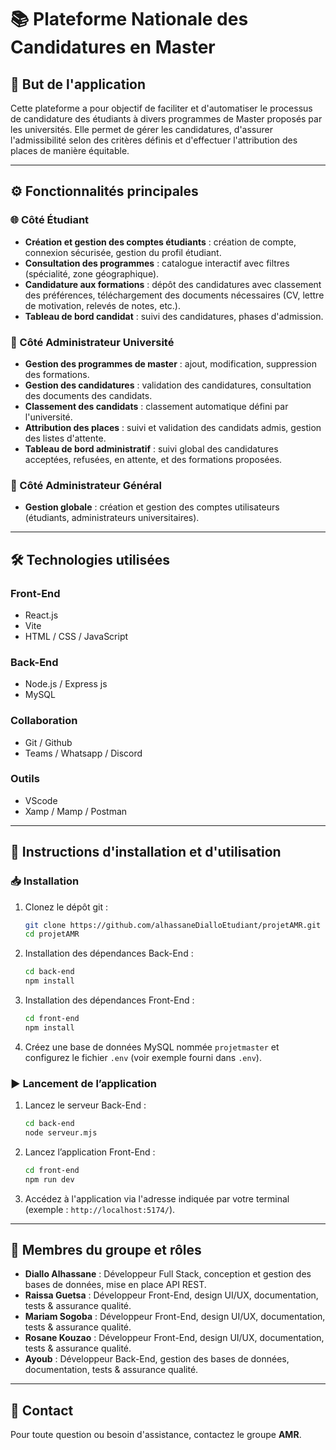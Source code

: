 # 📚 Plateforme Nationale des Candidatures en Master

## 🎯 But de l'application

Cette plateforme a pour objectif de faciliter et d'automatiser le processus de candidature des étudiants à divers programmes de Master proposés par les universités. Elle permet de gérer les candidatures, d'assurer l'admissibilité selon des critères définis et d'effectuer l'attribution des places de manière équitable.

---

## ⚙️ Fonctionnalités principales

### 🌐 Côté Étudiant
- **Création et gestion des comptes étudiants** : création de compte, connexion sécurisée, gestion du profil étudiant.
- **Consultation des programmes** : catalogue interactif avec filtres (spécialité, zone géographique).
- **Candidature aux formations** : dépôt des candidatures avec classement des préférences, téléchargement des documents nécessaires (CV, lettre de motivation, relevés de notes, etc.).
- **Tableau de bord candidat** : suivi des candidatures, phases d'admission.

### 🏩 Côté Administrateur Université
- **Gestion des programmes de master** : ajout, modification, suppression des formations.
- **Gestion des candidatures** : validation des candidatures, consultation des documents des candidats.
- **Classement des candidats** : classement automatique défini par l'université.
- **Attribution des places** : suivi et validation des candidats admis, gestion des listes d'attente.
- **Tableau de bord administratif** : suivi global des candidatures acceptées, refusées, en attente, et des formations proposées.

### 🔑 Côté Administrateur Général
- **Gestion globale** : création et gestion des comptes utilisateurs (étudiants, administrateurs universitaires).

---

## 🛠 Technologies utilisées

### Front-End
- React.js
- Vite
- HTML / CSS / JavaScript

### Back-End
- Node.js / Express js
- MySQL 
  
### Collaboration
- Git / Github
- Teams / Whatsapp / Discord

### Outils
- VScode
- Xamp / Mamp / Postman
---

## 🚀 Instructions d'installation et d'utilisation

### 📥 Installation

1. Clonez le dépôt git :
   ```sh
   git clone https://github.com/alhassaneDialloEtudiant/projetAMR.git
   cd projetAMR
   ```
2. Installation des dépendances Back-End :
   ```sh
   cd back-end
   npm install
   ```
3. Installation des dépendances Front-End :
   ```sh
   cd front-end
   npm install
   ```
4. Créez une base de données MySQL nommée `projetmaster` et configurez le fichier `.env` (voir exemple fourni dans `.env`).

### ▶️ Lancement de l’application

1. Lancez le serveur Back-End :
   ```sh
   cd back-end
   node serveur.mjs
   ```
2. Lancez l’application Front-End :
   ```sh
   cd front-end
   npm run dev
   ```
3. Accédez à l'application via l'adresse indiquée par votre terminal (exemple : `http://localhost:5174/`).

---

## 👥 Membres du groupe et rôles

- **Diallo Alhassane** : Développeur Full Stack, conception et gestion des bases de données, mise en place API REST.
- **Raissa Guetsa** : Développeur Front-End, design UI/UX, documentation, tests & assurance qualité.
- **Mariam Sogoba** : Développeur Front-End, design UI/UX, documentation, tests & assurance qualité.
- **Rosane Kouzao** : Développeur Front-End, design UI/UX, documentation, tests & assurance qualité.
- **Ayoub** : Développeur Back-End, gestion des bases de données, documentation, tests & assurance qualité.

---

## 📩 Contact

Pour toute question ou besoin d'assistance, contactez le groupe **AMR**.

